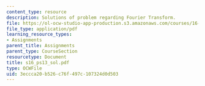 ```yaml
---
content_type: resource
description: Solutions of problem regarding Fourier Transform.
file: https://ol-ocw-studio-app-production.s3.amazonaws.com/courses/16-01-unified-engineering-i-ii-iii-iv-fall-2005-spring-2006/3eccca20b526c76f497c107324d0d503_s16_ps13_sol.pdf
file_type: application/pdf
learning_resource_types:
- Assignments
parent_title: Assignments
parent_type: CourseSection
resourcetype: Document
title: s16_ps13_sol.pdf
type: OCWFile
uid: 3eccca20-b526-c76f-497c-107324d0d503
---
```

